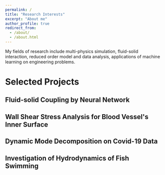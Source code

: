 ```yaml
---
permalink: /
title: "Research Interests"
excerpt: "About me"
author_profile: true
redirect_from: 
  - /about/
  - /about.html
---
```


My fields of research include multi-physics simulation, fluid-solid interaction, reduced order model and data analysis, applications of machine learning on engineering problems.

Selected Projects
======

Fluid-solid Coupling by Neural Network
------

Wall Shear Stress Analysis for Blood Vessel's Inner Surface
------

Dynamic Mode Decomposition on Covid-19 Data
------

Investigation of Hydrodynamics of Fish Swimming
------


